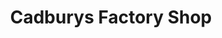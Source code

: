 ---
title: "Cadburys Factory Shop"
url: /ellesmere-port/cadburys-factory-shop/
shop: confectionery
---